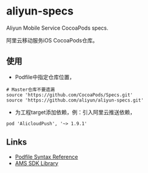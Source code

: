 # aliyun-specs
Aliyun Mobile Service CocoaPods specs.

阿里云移动服务iOS CocoaPods仓库。


## 使用
- Podfile中指定仓库位置，

```
# Master仓库不要遗漏
source 'https://github.com/CocoaPods/Specs.git'
source 'https://github.com/aliyun/aliyun-specs.git'
```

- 为工程target添加依赖，例：引入阿里云推送依赖，

```
pod 'AlicloudPush', '~> 1.9.1'
```

## Links
- [Podfile Syntax Reference](https://guides.cocoapods.org/syntax/podfile.html#podfile)
- [AMS SDK Library](https://github.com/aliyun/aliyun-specs/blob/master/Library.md)
